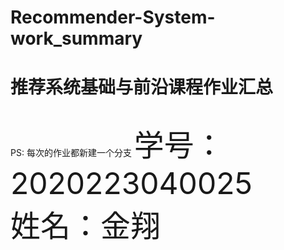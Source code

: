 # Recommender-System-work_summary
<h1>推荐系统基础与前沿课程作业汇总 </h1></br>
PS: 每次的作业都新建一个分支
<font size="10">学号：2020223040025</font></br>
<font size="10">姓名：金翔</font>
